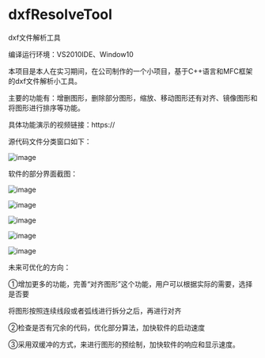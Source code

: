 # dxfResolveTool
dxf文件解析工具

编译运行环境：VS2010IDE、Window10


本项目是本人在实习期间，在公司制作的一个小项目，基于C++语言和MFC框架的dxf文件解析小工具。


主要的功能有：增删图形，删除部分图形，缩放、移动图形还有对齐、镜像图形和将图形进行排序等功能。

具体功能演示的视频链接：https://



源代码文件分类窗口如下：


![image](https://github.com/loney123456/dxfResolveTool/assets/35869270/ef4dcdd7-70e9-4fb2-b0ea-0779fcb667d1)



软件的部分界面截图：


![image](https://github.com/loney123456/dxfResolveTool/assets/35869270/0777fe84-cd9f-4b5d-9fbf-c7abb9b8acb1)


![image](https://github.com/loney123456/dxfResolveTool/assets/35869270/1d027efe-5b30-4f29-869e-0eb7830bf57c)


![image](https://github.com/loney123456/dxfResolveTool/assets/35869270/05e070ee-9a4d-4be4-8753-b92095a20d71)


![image](https://github.com/loney123456/dxfResolveTool/assets/35869270/fb9ec3a1-8d23-4448-b3cc-ffe85b206fd5)


![image](https://github.com/loney123456/dxfResolveTool/assets/35869270/8ad81d9b-f637-4740-bea8-9b4536987245)



未来可优化的方向：



①增加更多的功能，完善“对齐图形”这个功能，用户可以根据实际的需要，选择是否要 

将图形按照连续线段或者弧线进行拆分之后，再进行对齐


②检查是否有冗余的代码，优化部分算法，加快软件的启动速度


③采用双缓冲的方式，来进行图形的预绘制，加快软件的响应和显示速度。





